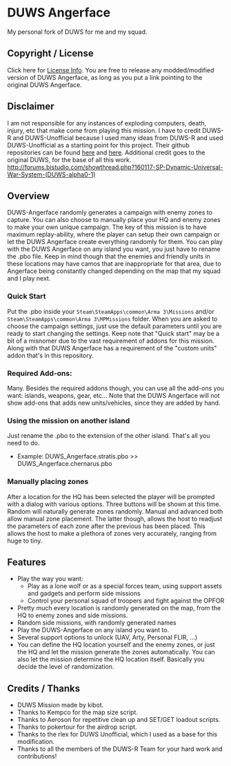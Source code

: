 # DUWS Angerface
My personal fork of DUWS for me and my squad.

## Copyright / License
Click here for <a href="https://github.com/TeorgeGakei/DUWS-Angerface/wiki/License">License Info</a>. You are free to release any
modded/modified version of DUWS Angerface, as long as you put a link pointing to the original DUWS Angerface.

## Disclaimer
I am not responsible for any instances of exploding computers, death, injury, etc that make come from playing this mission.
I have to credit DUWS-R and DUWS-Unofficial because I used many ideas from DUWS-R and used DUWS-Unofficial as a starting point for this project.
Their github repositories can be found <a href="https://github.com/DUWS-R-Team/DUWS-R">here</a> and <a href="https://github.com/rlex/a3-duws-unofficial">here</a>.
Additional credit goes to the original DUWS, for the base of all this work. http://forums.bistudio.com/showthread.php?160117-SP-Dynamic-Universal-War-System-(DUWS-alpha0-1)

## Overview
DUWS-Angerface randomly generates a campaign with enemy zones to capture. You can also choose to manually place your HQ and enemy
zones to make your own unique campaign. The key of this mission is to have maximum replay-ability, where the player can
setup their own campaign or let the DUWS Angerface create everything randomly for them. You can play with the DUWS Angerface on any
island you want, you just have to rename the .pbo file. Keep in mind though that the enemies and friendly units in these locations may have camos that are inappropriate for that area, due to Angerface being constantly changed depending on the map that my squad and I play next.

### Quick Start
Put the .pbo inside your `Steam\SteamApps\common\Arma 3\Missions` and/or `Steam\SteamApps\common\Arma 3\MPMissions` folder.
When you are asked to choose the campaign settings, just use the default parameters until you are ready to start changing the settings.
Keep note that "Quick start" may be a bit of a misnomer due to the vast requirement of addons for this mission. Along with that DUWS Angerface has a requirement of the "custom units" addon that's in this repository.

### Required Add-ons:
Many. Besides the required addons though, you can use all the add-ons you want: islands, weapons, gear, etc... Note that the DUWS Angerface
will not show add-ons that adds new units/vehicles, since they are added by hand.

### Using the mission on another island
Just rename the .pbo to the extension of the other island. That's all you need to do. 
 * Example: DUWS_Angerface.stratis.pbo >> DUWS_Angerface.chernarus.pbo
 
### Manually placing zones
After a location for the HQ has been selected the player will be prompted with a dialog with various options. Three buttons will be shown at this time. Random will naturally generate zones randomly. Manual and advanced both allow manual zone placement. The latter though, allows the host to readjust the parameters of each zone after the previous has been placed. This allows the host to make a plethora of zones very accurately, ranging from huge to tiny.

## Features
 * Play the way you want:
   * Play as a lone wolf or as a special forces team, using support assets and gadgets and perform side missions
   * Control your personal squad of troopers and fight against the OPFOR
 * Pretty much every location is randomly generated on the map, from the HQ to enemy zones and side missions.
 * Random side missions, with randomly generated names
 * Play the DUWS-Angerface on any island you want to.
 * Several support options to unlock (UAV, Arty, Personal FLIR, ...)
 * You can define the HQ location yourself and the enemy zones, or just the HQ and let the mission generate the zones automatically. You can also let the mission determine the HQ location itself. Basically you decide the level of randomization.

## Credits / Thanks
* DUWS Mission made by kibot.
* Thanks to Kempco for the map size script.
* Thanks to Aeroson for repetitive clean up and SET/GET loadout scripts.
* Thanks to pokertour for the airdrop script.
* Thanks to the rlex for DUWS Unofficial, which I used as a base for this modification.
* Thanks to all the members of the DUWS-R Team for your hard work and contributions!